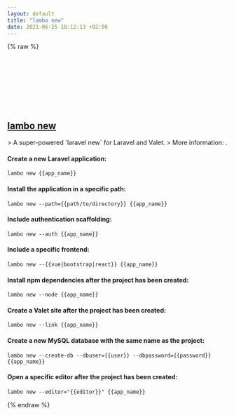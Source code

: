 ```yaml
---
layout: default
title: "lambo new"
date: 2021-06-25 18:12:13 +02:00
---
```

{% raw %}
<h2 id="lambo-new">
  <a href="/en/common/lambo-new.html">lambo new</a> <a href="#lambo-new"><svg class="icon">
    <use href="/assets/images/unicode_sprite.svg#link" />
  </svg></a>
</h2>
> A super-powered `laravel new` for Laravel and Valet.
> More information: <https://github.com/tighten/lambo>.

#### Create a new Laravel application:
```shell
lambo new {{app_name}}
```
#### Install the application in a specific path:
```shell
lambo new --path={{path/to/directory}} {{app_name}}
```
#### Include authentication scaffolding:
```shell
lambo new --auth {{app_name}}
```
#### Include a specific frontend:
```shell
lambo new --{{vue|bootstrap|react}} {{app_name}}
```
#### Install npm dependencies after the project has been created:
```shell
lambo new --node {{app_name}}
```
#### Create a Valet site after the project has been created:
```shell
lambo new --link {{app_name}}
```
#### Create a new MySQL database with the same name as the project:
```shell
lambo new --create-db --dbuser={{user}} --dbpassword={{password}} {{app_name}}
```
#### Open a specific editor after the project has been created:
```shell
lambo new --editor="{{editor}}" {{app_name}}
```
{% endraw %}